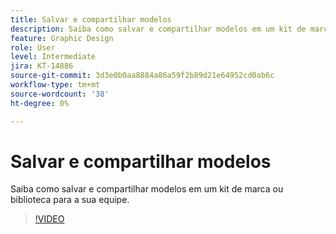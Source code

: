 ```yaml
---
title: Salvar e compartilhar modelos
description: Saiba como salvar e compartilhar modelos em um kit de marca ou biblioteca para a sua equipe
feature: Graphic Design
role: User
level: Intermediate
jira: KT-14886
source-git-commit: 3d3e0b0aa8884a86a59f2b89d21e64952cd0ab6c
workflow-type: tm+mt
source-wordcount: '38'
ht-degree: 0%

---
```


# Salvar e compartilhar modelos

Saiba como salvar e compartilhar modelos em um kit de marca ou biblioteca para a sua equipe.

>[!VIDEO](https://video.tv.adobe.com/v/3427098?quality=12&learn=on&hidetitle=true)
